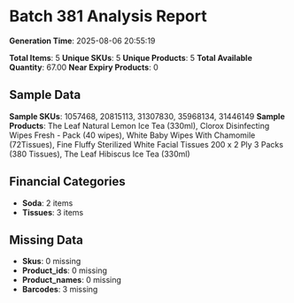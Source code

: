 # Batch 381 Analysis Report

**Generation Time**: 2025-08-06 20:55:19

**Total Items**: 5
**Unique SKUs**: 5
**Unique Products**: 5
**Total Available Quantity**: 67.00
**Near Expiry Products**: 0

## Sample Data
**Sample SKUs**: 1057468, 20815113, 31307830, 35968134, 31446149
**Sample Products**: The Leaf Natural Lemon Ice Tea (330ml), Clorox Disinfecting Wipes Fresh - Pack (40 wipes), White Baby Wipes With Chamomile (72Tissues), Fine Fluffy Sterilized White Facial Tissues 200 x 2 Ply 3 Packs (380 Tissues), The Leaf Hibiscus Ice Tea (330ml)

## Financial Categories
- **Soda**: 2 items
- **Tissues**: 3 items

## Missing Data
- **Skus**: 0 missing
- **Product_ids**: 0 missing
- **Product_names**: 0 missing
- **Barcodes**: 3 missing
